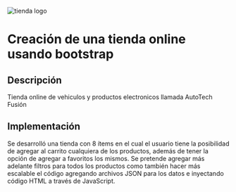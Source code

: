 ![tienda logo](https://res.cloudinary.com/dfzw74nlk/image/upload/v1727575280/an2xoyppte5cl68ilubp.jpg)

# Creación de una tienda online usando bootstrap

## Descripción
Tienda online de vehiculos y productos electronicos llamada AutoTech Fusión

## Implementación
Se desarrolló una tienda con 8 ítems en el cual el usuario tiene la posibilidad de agregar al carrito cualquiera de los productos, además de tener la opción de agregar a favoritos los mismos.
Se pretende agregar más adelante filtros para todos los productos como también hacer más escalable el código agregando archivos JSON para los datos e inyectando código HTML a través de JavaScript.